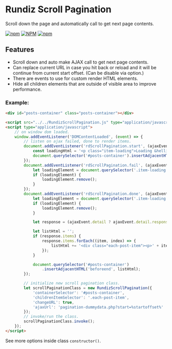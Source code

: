 # Rundiz Scroll Pagination

Scroll down the page and automatically call to get next page contents.

[![npm](https://img.shields.io/npm/v/rundiz-scroll-pagination)](https://www.npmjs.com/package/rundiz-scroll-pagination) 
[![NPM](https://img.shields.io/npm/l/rundiz-scroll-pagination)](https://www.npmjs.com/package/rundiz-scroll-pagination) 
[![npm](https://img.shields.io/npm/dt/rundiz-scroll-pagination)](https://www.npmjs.com/package/rundiz-scroll-pagination)

## Features
* Scroll down and auto make AJAX call to get next page contents.
* Can replace current URL in case you hit back or reload and it will be continue from current start offset. (Can be disable via option.)
* There are events to use for custom render HTML elements.
* Hide all children elements that are outside of visible area to improve performance.

### Example:
```html
<div id="posts-container" class="posts-container"></div>

<script src="../../RundizScrollPagination.js" type="application/javascript"></script>
<script type="application/javascript">
    // on window dom loaded.
    window.addEventListener('DOMContentLoaded', (event) => {
        // listen on ajax failed, done to render items.
        document.addEventListener('rdScrollPagination.start', (ajaxEvent) => {
            const loadingHtml = '<p class="item-loading">Loading &hellip;</p>';
            document.querySelector('#posts-container').insertAdjacentHTML('beforeend', loadingHtml);
        });
        document.addEventListener('rdScrollPagination.fail', (ajaxEvent) => {
            let loadingElement = document.querySelector('.item-loading');
            if (loadingElement) {
                loadingElement.remove();
            }
        });
        document.addEventListener('rdScrollPagination.done', (ajaxEvent) => {
            let loadingElement = document.querySelector('.item-loading');
            if (loadingElement) {
                loadingElement.remove();
            }

            let response = (ajaxEvent.detail ? ajaxEvent.detail.response : {});

            let listHtml = '';
            if (response.items) {
                response.items.forEach((item, index) => {
                    listHtml += '<div class="each-post-item"><p>' + item + '</p></div>';
                });
            }

            document.querySelector('#posts-container')
                .insertAdjacentHTML('beforeend', listHtml);
        });

        // initialize new scroll pagination class.
        let scrollPaginationClass = new RundizScrollPagination({
            'containerSelector': '#posts-container',
            'childrenItemSelector': '.each-post-item',
            'changeURL': true,
            'ajaxUrl': 'pagination-dummydata.php?start=%startoffset%'
        });
        // invoke/run the class.
        scrollPaginationClass.invoke();
    });
</script>
```

See more options inside class `constructor()`.